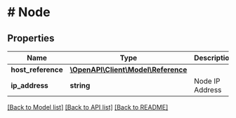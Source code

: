 # # Node

## Properties

Name | Type | Description | Notes
------------ | ------------- | ------------- | -------------
**host_reference** | [**\OpenAPI\Client\Model\Reference**](Reference.md) |  |
**ip_address** | **string** | Node IP Address | [optional]

[[Back to Model list]](../../README.md#models) [[Back to API list]](../../README.md#endpoints) [[Back to README]](../../README.md)
